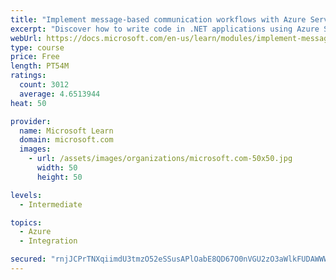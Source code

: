 ```yaml
---
title: "Implement message-based communication workflows with Azure Service Bus"
excerpt: "Discover how to write code in .NET applications using Azure Service Bus for communications that can handle high demand, low bandwidth, and hardware failures."
webUrl: https://docs.microsoft.com/en-us/learn/modules/implement-message-workflows-with-service-bus/
type: course
price: Free
length: PT54M
ratings:
  count: 3012
  average: 4.6513944
heat: 50

provider:
  name: Microsoft Learn
  domain: microsoft.com
  images:
    - url: /assets/images/organizations/microsoft.com-50x50.jpg
      width: 50
      height: 50

levels:
  - Intermediate

topics:
  - Azure
  - Integration

secured: "rnjJCPrTNXqiimdU3tmzO52eSSusAPlOabE8QD67O0nVGU2zO3aWlkFUDAWWWa3obCWOHVvnhvZdVD+3+Lev0yQC0Kn49Z7lIZZ2yYt5E+4sgcP8EGxo8mxQBd7JHYkzUMi/XB/QzADuTLjaFXShfySCbap0PI9u4jFdl016TZPlkpI1cm+A2w6myPi71CnASRBOXGXmvV2ha1/R9CmTL50oOg4iToMKuUmuj2AXLcKPkkQCZRq+XjuOSeR/yhFHZt3YSJioJQAhPUaNqGX6B2jM+pXzEbZR8wtGmzBOq+hfxr8n69+MJ7ELvCS1sDXMCzmbV9varU4T9qjCaYZ7JymVk7yQt11b/m8g3EdBDXRJrMauW3y0CiYgCttYBu3ZQKpAPHR6zZoRfAMWarVyFIl4I1s25ETfvUM+ddYSOCY=;rrLphSC4bnfv5Lmj+O2Cvw=="
---
```


